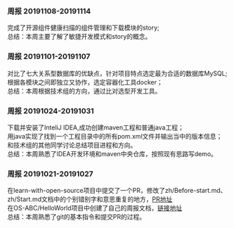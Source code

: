 ### 周报 20191108-20191114  
完成了开源组件健康扫描的组件管理和下载模块的story;  
总结：本周主要了解了敏捷开发模式和story的概念。  

### 周报 20191101-20191107
对比了七大关系型数据库的优缺点，针对项目特点选定最为合适的数据库MySQL;  
根据各模块之间即独立又协作，选定容器化工具docker；  
总结：本周根据技术组的方向，通过比对选型开发工具。  

### 周报 20191024-20191031
下载并安装了InteliJ IDEA,成功创建maven工程和普通java工程；  
用java实现了找到一个工程目录中的所有pom.xml文件并输出当中的版本信息；  
和技术组的其他同学讨论总结项目进程和方向。  
总结：本周熟悉了IDEA开发环境和maven中央仓库，按照现有思路写demo。

### 周报 20191021-20191027
在learn-with-open-source项目中提交了一个PR，修改了zh/Before-start.md、zh/Start.md文档中的个别错别字和意思重复的地方，[PR地址](https://github.com/zhuangbiaowei/learn-with-open-source/pull/155【Merged】)  
在OS-ABC/HelloWorld项目中创建了自己的周报文档，[链接地址](https://github.com/OS-ABC/HelloWorld/blob/master/doc/HomeWork/OSScan/1901210650.md)  
总结：本周熟悉了git的基本指令和提交PR的过程。
